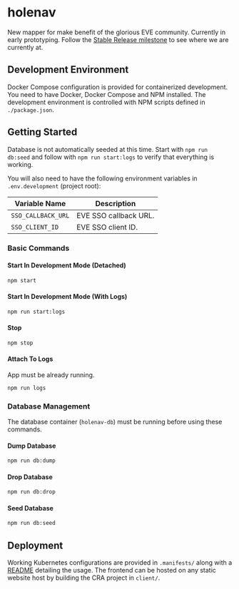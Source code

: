 # holenav

New mapper for make benefit of the glorious EVE community. Currently in early prototyping. Follow the [Stable Release milestone](https://github.com/joonashak/holenav/milestone/1) to see where we are currently at.

## Development Environment

Docker Compose configuration is provided for containerized development. You need to have Docker, Docker Compose and NPM installed. The development environment is controlled with NPM scripts defined in `./package.json`.

## Getting Started

Database is not automatically seeded at this time. Start with `npm run db:seed` and follow with `npm run start:logs` to verify that everything is working.

You will also need to have the following environment variables in `.env.development` (project root):

|Variable Name|Description|
|-|-|
|`SSO_CALLBACK_URL`|EVE SSO callback URL.|
|`SSO_CLIENT_ID`|EVE SSO client ID.|

### Basic Commands

#### Start In Development Mode (Detached)

```bash
npm start
```

#### Start In Development Mode (With Logs)

```bash
npm run start:logs
```

#### Stop

```bash
npm stop
```

#### Attach To Logs

App must be already running.

```bash
npm run logs
```

### Database Management

The database container (`holenav-db`) must be running before using these commands.

#### Dump Database

```bash
npm run db:dump
```

#### Drop Database

```bash
npm run db:drop
```

#### Seed Database

```bash
npm run db:seed
```

## Deployment

Working Kubernetes configurations are provided in `.manifests/` along with a [README](.manifests/README.md) detailing the usage. The frontend can be hosted on any static website host by building the CRA project in `client/`.
